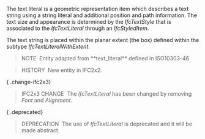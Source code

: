 The text literal is a geometric representation item which describes a text string using a string literal and additional position and path information. The text size and appearance is determined by the _IfcTextStyle_ that is associated to the _IfcTextLiteral_ through an _IfcStyledItem_.

The text string is placed within the planar extent (the box) defined within the subtype _IfcTextLiteralWithExtent_.

> NOTE&nbsp; Entity adapted from \*\*text_literal\*\* defined in ISO10303-46

> HISTORY&nbsp; New entity in IFC2x2.

{ .change-ifc2x3}
> IFC2x3 CHANGE&nbsp; The _IfcTextLiteral_ has been changed by removing _Font_ and _Alignment_.

{ .deprecated}
> DEPRECATION&nbsp; The use of _IfcTextLiteral_ is deprecated and it will be made abstract.
